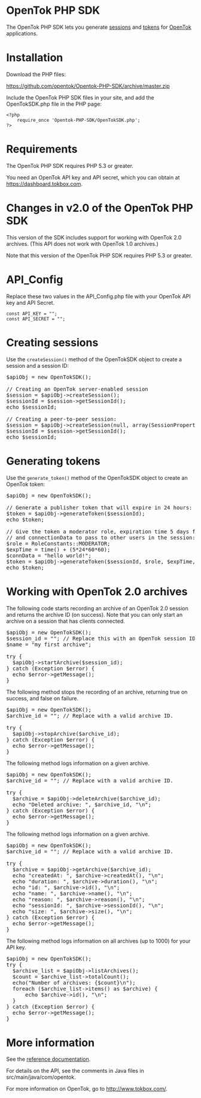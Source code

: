 # OpenTok PHP SDK

The OpenTok PHP SDK lets you generate [sessions](http://tokbox.com/opentok/tutorials/create-session/) and
[tokens](http://tokbox.com/opentok/tutorials/create-token/) for [OpenTok](http://www.tokbox.com/) applications.

# Installation

Download the PHP files:

<https://github.com/opentok/Opentok-PHP-SDK/archive/master.zip>

Include the OpenTok PHP SDK files in your site, and add the OpenTokSDK.php file in the PHP page:

    <?php
        require_once 'Opentok-PHP-SDK/OpenTokSDK.php';
    ?>

# Requirements

The OpenTok PHP SDK requires PHP 5.3 or greater.

You need an OpenTok API key and API secret, which you can obtain at <https://dashboard.tokbox.com>.

# Changes in v2.0 of the OpenTok PHP SDK

This version of the SDK includes support for working with OpenTok 2.0 archives. (This API does not work
with OpenTok 1.0 archives.)

Note that this version of the OpenTok PHP SDK requires PHP 5.3 or greater.

# API_Config

Replace these two values in the API_Config.php file with your OpenTok API key and API Secret.

    const API_KEY = "";
    const API_SECRET = "";

# Creating sessions
Use the `createSession()` method of the OpenTokSDK object to create a session and a session ID:

<pre>
$apiObj = new OpenTokSDK();

// Creating an OpenTok server-enabled session
$session = $apiObj->createSession();
$sessionId = $session->getSessionId();
echo $sessionId;

// Creating a peer-to-peer session:
$session = $apiObj->createSession(null, array(SessionPropertyConstants::P2P_PREFERENCE=> "enabled") );
$sessionId = $session->getSessionId();
echo $sessionId;
</pre>

# Generating tokens
Use the  `generate_token()` method of the OpenTokSDK object to create an OpenTok token:

<pre>
$apiObj = new OpenTokSDK();

// Generate a publisher token that will expire in 24 hours:
$token = $apiObj->generateToken($sessionId);
echo $token;

// Give the token a moderator role, expiration time 5 days from now,
// and connectionData to pass to other users in the session:
$role = RoleConstants::MODERATOR;
$expTime = time() + (5*24*60*60);
$connData = "hello world!";
$token = $apiObj->generateToken($sessionId, $role, $expTime, $connData );
echo $token;
</pre>

# Working with OpenTok 2.0 archives

The following code starts recording an archive of an OpenTok 2.0 session
and returns the archive ID (on success). Note that you can only start an archive
on a session that has clients connected.

<pre>
$apiObj = new OpenTokSDK();
$session_id = ""; // Replace this with an OpenTok session ID.
$name = "my first archive";

try {
  $apiObj->startArchive($session_id);
} catch (Exception $error) {
  echo $error->getMessage();
}
</pre>

The following method stops the recording of an archive, returning
true on success, and false on failure.

<pre>
$apiObj = new OpenTokSDK();
$archive_id = ""; // Replace with a valid archive ID.

try {
  $apiObj->stopArchive($archive_id);
} catch (Exception $error) {
  echo $error->getMessage();
}
</pre>

The following method logs information on a given archive.

<pre>
$apiObj = new OpenTokSDK();
$archive_id = ""; // Replace with a valid archive ID.

try {
  $archive = $apiObj->deleteArchive($archive_id);
  echo "Deleted archive: ", $archive_id, "\n";
} catch (Exception $error) {
  echo $error->getMessage();
}
</pre>

The following method logs information on a given archive.

<pre>
$apiObj = new OpenTokSDK();
$archive_id = ""; // Replace with a valid archive ID.

try {
  $archive = $apiObj->getArchive($archive_id);
  echo "createdAt: ", $archive->createdAt(), "\n";
  echo "duration: ", $archive->duration(), "\n";
  echo "id: ", $archive->id(), "\n";
  echo "name: ", $archive->name(), "\n";
  echo "reason: ", $archive->reason(), "\n";
  echo "sessionId: ", $archive->sessionId(), "\n";
  echo "size: ", $archive->size(), "\n";
} catch (Exception $error) {
  echo $error->getMessage();
}
</pre>

The following method logs information on all archives (up to 1000)
for your API key.

<pre>
$apiObj = new OpenTokSDK();
try {
  $archive_list = $apiObj->listArchives();
  $count = $archive_list->totalCount();
  echo("Number of archives: {$count}\n");
  foreach ($archive_list->items() as $archive) {
      echo $archive->id(), "\n";
  }
} catch (Exception $error) {
  echo $error->getMessage();
}
</pre>


# More information

See the [reference documentation](docs/reference.md).

For details on the API, see the comments in Java files in src/main/java/com/opentok.


For more information on OpenTok, go to <http://www.tokbox.com/>.
